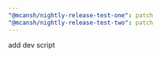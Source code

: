 ```yaml
---
"@mcansh/nightly-release-test-one": patch
"@mcansh/nightly-release-test-two": patch
---
```


add dev script
